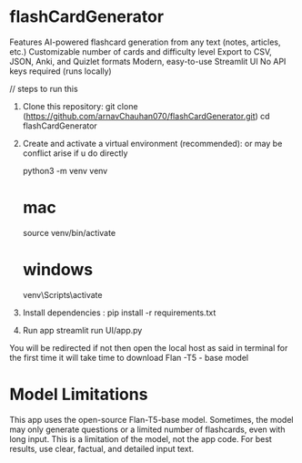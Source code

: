 # flashCardGenerator
Features
AI-powered flashcard generation from any text (notes, articles, etc.)
Customizable number of cards and difficulty level
Export to CSV, JSON, Anki, and Quizlet formats
Modern, easy-to-use Streamlit UI
No API keys required (runs locally)

// steps to run this 

1) Clone this repository:
   git clone (https://github.com/arnavChauhan070/flashCardGenerator.git)
   cd flashCardGenerator

2) Create and activate a virtual environment (recommended): or may be    conflict arise if u do directly

   python3 -m venv venv
   # mac
   source venv/bin/activate
   # windows
    venv\Scripts\activate
3) Install dependencies :
    pip install -r requirements.txt

4) Run app 
      streamlit run UI/app.py

   
You will be redirected if not then open the local host as said in terminal
for the first time it will take time to download Flan -T5 - base model

# Model Limitations
This app uses the open-source Flan-T5-base model.
Sometimes, the model may only generate questions or a limited number of flashcards, even with long input.
This is a limitation of the model, not the app code.
For best results, use clear, factual, and detailed input text.


